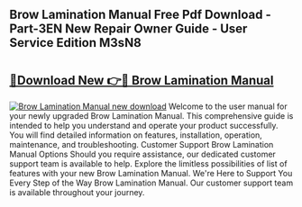 ## Brow Lamination Manual Free Pdf Download - Part-3EN New Repair Owner Guide - User Service Edition M3sN8

# <h2><a href="http://cf21714.oget.top/?id=Brow+Lamination+Manual">🔗Download New 👉🔴 Brow Lamination Manual</a></h2>

[![Brow Lamination Manual new download](https://i.imgur.com/5g1atiW.png)](http://cf21714.oget.top/?id=Brow+Lamination+Manual)
Welcome to the user manual for your newly upgraded Brow Lamination Manual. This comprehensive guide is intended to help you understand and operate your product successfully. You will find detailed information on features, installation, operation, maintenance, and troubleshooting. Customer Support Brow Lamination Manual Options Should you require assistance, our dedicated customer support team is available to help. Explore the limitless possibilities of list of features with your new Brow Lamination Manual. We're Here to Support You Every Step of the Way Brow Lamination Manual. Our customer support team is available throughout your journey.
